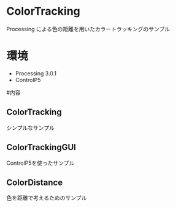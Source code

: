 # ColorTracking
Processing による色の距離を用いたカラートラッキングのサンプル

# 環境
- Processing 3.0.1
- ControlP5

#内容

## ColorTracking
シンプルなサンプル

## ColorTrackingGUI
ControlP5を使ったサンプル

## ColorDistance
色を距離で考えるためのサンプル
